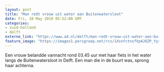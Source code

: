```yaml
---
layout: post
title: "Man redt vrouw uit water aan Buitenwatersloot"
date: Fri, 10 May 2019 05:52:00 GMT
categories: 
- zuid-holland 
- delft 
externe_link: "https://www.ad.nl/delft/man-redt-vrouw-uit-water-aan-buitenwatersloot~abd6f494/"
feature_image: "https://images1.persgroep.net/rcs/1XsnfctnsfVpAJ6ZP_YyrClTDcA/diocontent/147807642/_fitwidth/400/?appId=21791a8992982cd8da851550a453bd7f&quality=0.7"
---
```


Een vrouw belandde vannacht rond 03.45 uur met haar fiets in het water langs de Buitenwatersloot in Delft. Een man die in de buurt was, sprong haar achterna.

